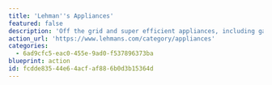 ```yaml
---
title: 'Lehman''s Appliances'
featured: false
description: 'Off the grid and super efficient appliances, including gas refrigerators, freezers, composting toilets, wood stoves, water heaters and pumps.'
action_url: 'https://www.lehmans.com/category/appliances'
categories:
  - 6ad9cfc5-eac0-455e-9ad0-f537896373ba
blueprint: action
id: fcdde835-44e6-4acf-af88-6b0d3b15364d
---
```

